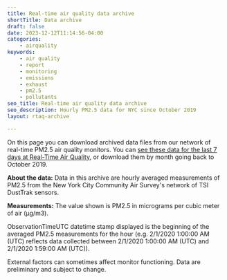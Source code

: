 ```yaml
---
title: Real-time air quality data archive
shortTitle: Data archive
draft: false
date: 2023-12-12T11:14:56-04:00
categories:
    - airquality
keywords:
    - air quality
    - report
    - monitoring
    - emissions
    - exhaust
    - pm2.5
    - pollutants
seo_title: Real-time air quality data archive
seo_description: Hourly PM2.5 data for NYC since October 2019
layout: rtaq-archive

---
```


On this page you can download archived data files from our network of real-time PM2.5 air quality monitors. You can  [see these data for the last 7 days at Real-Time Air Quality](..), or download them by month going back to October 2019.

**About the data:** Data in this archive are hourly averaged measurements of PM2.5 from the New York City Community Air Survey's network of TSI DustTrak sensors.

**Measurements:** The value shown is PM2.5 in micrograms per cubic meter of air (µg/m3).

ObservationTimeUTC datetime stamp displayed is the beginning of the averaged PM2.5 measurements for the hour (e.g. 2/1/2020 1:00:00 AM (UTC) reflects data collected between 2/1/2020 1:00:00 AM (UTC) and 2/1/2020 1:59:00 AM (UTC)).

External factors can sometimes affect monitor functioning. Data are preliminary and subject to change.